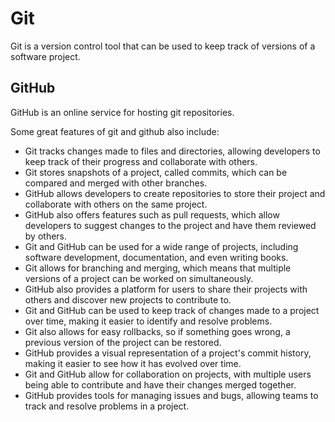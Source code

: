 # Git

Git is a version control tool that can be used to keep track of versions of a software project.

## GitHub

GitHub is an online service for hosting git repositories.

Some great features of git and github also include:

* Git tracks changes made to files and directories, allowing developers to keep track of their progress and collaborate with others.
* Git stores snapshots of a project, called commits, which can be compared and merged with other branches.
* GitHub allows developers to create repositories to store their project and collaborate with others on the same project.
* GitHub also offers features such as pull requests, which allow developers to suggest changes to the project and have them reviewed by others.
* Git and GitHub can be used for a wide range of projects, including software development, documentation, and even writing books.
* Git allows for branching and merging, which means that multiple versions of a project can be worked on simultaneously.
* GitHub also provides a platform for users to share their projects with others and discover new projects to contribute to.
* Git and GitHub can be used to keep track of changes made to a project over time, making it easier to identify and resolve problems.
* Git also allows for easy rollbacks, so if something goes wrong, a previous version of the project can be restored.
* GitHub provides a visual representation of a project's commit history, making it easier to see how it has evolved over time.
* Git and GitHub allow for collaboration on projects, with multiple users being able to contribute and have their changes merged together.
* GitHub provides tools for managing issues and bugs, allowing teams to track and resolve problems in a project.